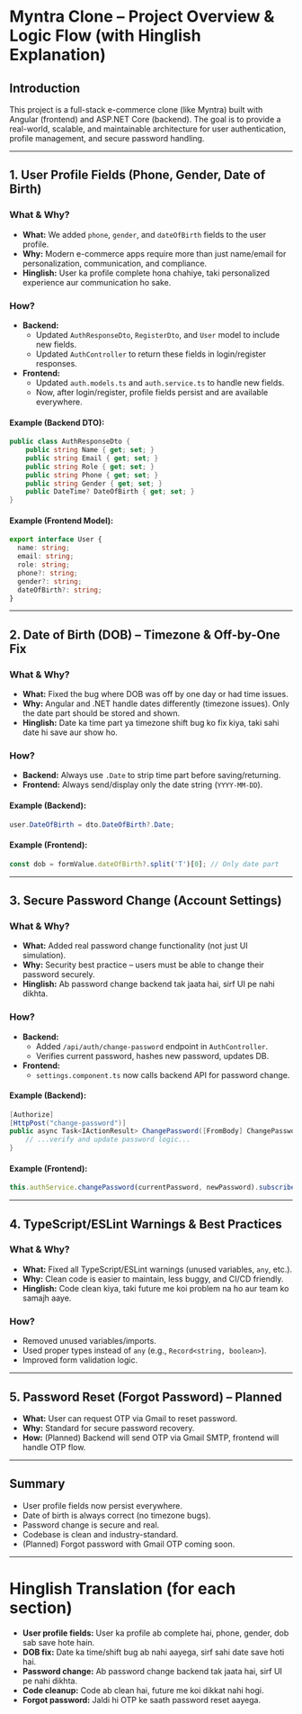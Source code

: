 # Myntra Clone – Project Overview & Logic Flow (with Hinglish Explanation)

## Introduction
This project is a full-stack e-commerce clone (like Myntra) built with Angular (frontend) and ASP.NET Core (backend). The goal is to provide a real-world, scalable, and maintainable architecture for user authentication, profile management, and secure password handling.

---

## 1. User Profile Fields (Phone, Gender, Date of Birth)

### What & Why?
- **What:** We added `phone`, `gender`, and `dateOfBirth` fields to the user profile.
- **Why:** Modern e-commerce apps require more than just name/email for personalization, communication, and compliance.
- **Hinglish:** User ka profile complete hona chahiye, taki personalized experience aur communication ho sake.

### How?
- **Backend:**
  - Updated `AuthResponseDto`, `RegisterDto`, and `User` model to include new fields.
  - Updated `AuthController` to return these fields in login/register responses.
- **Frontend:**
  - Updated `auth.models.ts` and `auth.service.ts` to handle new fields.
  - Now, after login/register, profile fields persist and are available everywhere.

#### Example (Backend DTO):
```csharp
public class AuthResponseDto {
    public string Name { get; set; }
    public string Email { get; set; }
    public string Role { get; set; }
    public string Phone { get; set; }
    public string Gender { get; set; }
    public DateTime? DateOfBirth { get; set; }
}
```

#### Example (Frontend Model):
```typescript
export interface User {
  name: string;
  email: string;
  role: string;
  phone?: string;
  gender?: string;
  dateOfBirth?: string;
}
```

---

## 2. Date of Birth (DOB) – Timezone & Off-by-One Fix

### What & Why?
- **What:** Fixed the bug where DOB was off by one day or had time issues.
- **Why:** Angular and .NET handle dates differently (timezone issues). Only the date part should be stored and shown.
- **Hinglish:** Date ka time part ya timezone shift bug ko fix kiya, taki sahi date hi save aur show ho.

### How?
- **Backend:** Always use `.Date` to strip time part before saving/returning.
- **Frontend:** Always send/display only the date string (`YYYY-MM-DD`).

#### Example (Backend):
```csharp
user.DateOfBirth = dto.DateOfBirth?.Date;
```
#### Example (Frontend):
```typescript
const dob = formValue.dateOfBirth?.split('T')[0]; // Only date part
```

---

## 3. Secure Password Change (Account Settings)

### What & Why?
- **What:** Added real password change functionality (not just UI simulation).
- **Why:** Security best practice – users must be able to change their password securely.
- **Hinglish:** Ab password change backend tak jaata hai, sirf UI pe nahi dikhta.

### How?
- **Backend:**
  - Added `/api/auth/change-password` endpoint in `AuthController`.
  - Verifies current password, hashes new password, updates DB.
- **Frontend:**
  - `settings.component.ts` now calls backend API for password change.

#### Example (Backend):
```csharp
[Authorize]
[HttpPost("change-password")]
public async Task<IActionResult> ChangePassword([FromBody] ChangePasswordDto dto) {
    // ...verify and update password logic...
}
```
#### Example (Frontend):
```typescript
this.authService.changePassword(currentPassword, newPassword).subscribe(...);
```

---

## 4. TypeScript/ESLint Warnings & Best Practices

### What & Why?
- **What:** Fixed all TypeScript/ESLint warnings (unused variables, `any`, etc.).
- **Why:** Clean code is easier to maintain, less buggy, and CI/CD friendly.
- **Hinglish:** Code clean kiya, taki future me koi problem na ho aur team ko samajh aaye.

### How?
- Removed unused variables/imports.
- Used proper types instead of `any` (e.g., `Record<string, boolean>`).
- Improved form validation logic.

---

## 5. Password Reset (Forgot Password) – Planned
- **What:** User can request OTP via Gmail to reset password.
- **Why:** Standard for secure password recovery.
- **How:** (Planned) Backend will send OTP via Gmail SMTP, frontend will handle OTP flow.

---

## Summary
- User profile fields now persist everywhere.
- Date of birth is always correct (no timezone bugs).
- Password change is secure and real.
- Codebase is clean and industry-standard.
- (Planned) Forgot password with Gmail OTP coming soon.

---

# Hinglish Translation (for each section)
- **User profile fields:** User ka profile ab complete hai, phone, gender, dob sab save hote hain.
- **DOB fix:** Date ka time/shift bug ab nahi aayega, sirf sahi date save hoti hai.
- **Password change:** Ab password change backend tak jaata hai, sirf UI pe nahi dikhta.
- **Code cleanup:** Code ab clean hai, future me koi dikkat nahi hogi.
- **Forgot password:** Jaldi hi OTP ke saath password reset aayega.
